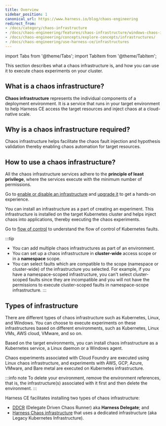 ```yaml
---
title: Overview
sidebar_position: 1
canonical_url: https://www.harness.io/blog/chaos-engineering
redirect_from:
- /docs/category/chaos-infrastructure
- /docs/chaos-engineering/features/chaos-infrastructure/windows-chaos-infrastructure/
- /docs/chaos-engineering/concepts/explore-concepts/infrastructures/
- /docs/chaos-engineering/use-harness-ce/infrastructures
---
```


import Tabs from '@theme/Tabs';
import TabItem from '@theme/TabItem';

This section describes what a chaos infrastructure is, and how you can use it to execute chaos experiments on your cluster.

## What is a chaos infrastructure?

**Chaos infrastructure** represents the individual components of a deployment environment. It is a service that runs in your target environment to help Harness CE access the target resources and inject chaos at a cloud-native scale.

## Why is a chaos infrastructure required?

Chaos infrastructure helps facilitate the chaos fault injection and hypothesis validation thereby enabling chaos automation for target resources.

## How to use a chaos infrastructure?

All the chaos infrastructure services adhere to the **principle of least privilege**, where the services execute with the minimum number of permissions.

Go to [enable or disable an infrastructure](/docs/chaos-engineering/guides/infrastructures/types/) and [upgrade it](/docs/chaos-engineering/guides/infrastructures/upgrade-infra) to get a hands-on experience.

You can install an infrastructure as a part of creating an experiment. This infrastructure is installed on the target Kubernetes cluster and helps inject chaos into applications, thereby executing the chaos experiments.

Go to [flow of control](/docs/chaos-engineering/faults/chaos-faults/kubernetes/classification#flow-of-control-in-kubernetes-based-faults) to understand the flow of control of Kubernetes faults.

:::tip
- You can add multiple chaos infrastructures as part of an environment.
- You can set up a chaos infrastructure in **cluster-wide** access scope or in a **namespace** scope.
- You can select faults which are compatible to the scope (namespace or cluster-wide) of the infrastructure you selected. For example, if you have a namespace-scoped infrastructure, you can't select cluster-scoped faults since they are incompatible and you will not have the permissions to execute cluster-scoped faults in namespace-scope infrastructure.
:::

## Types of infrastructure

There are different types of chaos infrastructure such as Kubernetes, Linux, and Windows. You can choose to execute experiments on these infrastructures based on different environments, such as Kubernetes, Linux VMs, AWS cloud, VMware, and so on.

Based on the target environments, you can install chaos infrastructure as a Kubernetes service, a Linux daemon or a Windows agent.

Chaos experiments associated with Cloud Foundry are executed using Linux chaos infrastructure, and experiments with AWS, GCP, Azure, VMware, and Bare metal are executed on Kubernetes infrastructure.

:::info note
To delete your environment, remove the environment references, that is, the infrastructure(s) associated with it first and then delete the environment.
:::


Harness CE facilitates installing two types of chaos infrastructure:
- [DDCR](/docs/chaos-engineering/guides/infrastructures/types/ddcr/) (Delegate Driven Chaos Runner) aka **Harness Delegate**; and
- [Harness Chaos infrastructure](/docs/chaos-engineering/guides/infrastructures/types/legacy-infra/) that uses a dedicated infrastructure (aka Legacy Kubernetes Infrastructure).

